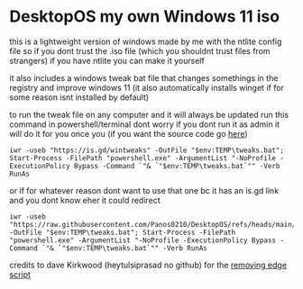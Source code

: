 # DesktopOS my own Windows 11 iso 

this is a lightweight version of windows made by me with the ntlite config file so if you dont trust the .iso file (which you shouldnt trust files from strangers) if you have ntlite you can make it yourself

it also includes a windows tweak bat file that changes somethings in the registry and improve windows 11 (it also automatically installs winget if for some reason isnt installed by default)


to run the tweak file on any computer and it will always be updated run this command in powershell/terminal dont worry if you dont run it as admin it will do it for you once you (if you want the source code go [here](https://raw.githubusercontent.com/Panos0210/DesktopOS/refs/heads/main/All%20Tweaks.bat))
```
iwr -useb "https://is.gd/wintweaks" -OutFile "$env:TEMP\tweaks.bat"; Start-Process -FilePath "powershell.exe" -ArgumentList "-NoProfile -ExecutionPolicy Bypass -Command `"& `"$env:TEMP\tweaks.bat`"" -Verb RunAs
```

or if for whatever reason dont want to use that one bc it has an is.gd link and you dont know eher it could redirect
```
iwr -useb "https://raw.githubusercontent.com/Panos0210/DesktopOS/refs/heads/main/All%20Tweaks.bat" -OutFile "$env:TEMP\tweaks.bat"; Start-Process -FilePath "powershell.exe" -ArgumentList "-NoProfile -ExecutionPolicy Bypass -Command `"& `"$env:TEMP\tweaks.bat`"" -Verb RunAs
```

credits to dave Kirkwood (heytulsiprasad no github) for the [removing edge script](https://gist.github.com/heytulsiprasad/670b7451a1931cfd354c4813c74ac181)
